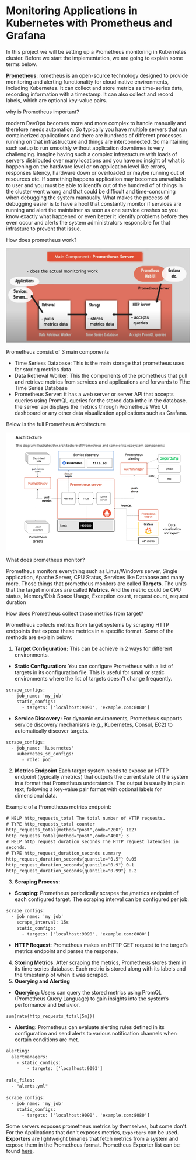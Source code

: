 # Monitoring Applications in Kubernetes with Prometheus and Grafana

In this project we will be setting up a Prometheus monitoring in Kubernetes cluster. Before we start the implementation, we are going to explain some terms below.

[**Prometheus**](https://www.tigera.io/learn/guides/prometheus-monitoring/): rometheus is an open-source technology designed to provide monitoring and alerting functionality for cloud-native environments, including Kubernetes. It can collect and store metrics as time-series data, recording information with a timestamp. It can also collect and record labels, which are optional key-value pairs.

why is Prometheus important?

modern DevOps becomes more and more complex to handle manually and therefore needs automation. So typically you have multiple servers that run containerized applications and there are hundreds of different processes running on that infrastructure and things are interconnected. So maintaining such setup to run smoothly without application downtimes is very challenging. imagine having such a complex infrastucture with loads of servers distributed over many locations and you have no insight of what is happening on the hardware level or on application level like errors, responses latency, hardware down or overloaded or maybe running out of resources etc. If something happens application may becomes unavailable to user and you must be able to identify out of the hundred of of things in the cluster went wrong and that could be difficult and time-consuming when debugging the system manaually.
What makes the process of debugging easier is to have a hool that  constantly monitor if services are running and alert the maintainer as soon as one service crashes so you know exactly what happened or even better it identify problems before they even occur and alerts the system administrators responsible for that infrasture to prevent that issue. 

How does prometheus work?

![alt text](images/1.2.png)

Prometheus consist of 3 main components
- Time Seriess Database: This is the main storage that prometheus uses for storing metrics data
- Data Retrieval Worker: This the components of the prometheus that pull and retrieve metrics from services and applications and forwards to Tthe Time Series Database
-  Prometheus Server: it has a web server or server API that accepts queries using PromQL queries for the stored data inthe in the database. the server api displays the metrics through Prometheus Web UI dashboard or any other data visualization applications such as Grafana.
 
 Below is the full Prometheus Architecture 

![alt text](images/1.1.png)

What does prometheus monitor?

Prometheus monitors everything such as Linus/Windows server, Single application, Apache Server, CPU Status, Services like Database and many more. Those things that prometheus monitors are called **Targets**. The units that the target monitors are called **Metrics**. And the metric could be CPU status, Memory/Disk Space Usage, Exception count, request count, request duration

How does Prometheus collect those metrics from target?

Prometheus collects metrics from target systems by scraping HTTP endpoints that expose these metrics in a specific format. Some of the methods are explain below:

1. **Target Configuration:** This can be achieve in 2 ways for different environments.
- **Static Configuration:** You can configure Prometheus with a list of targets in its configuration file. This is useful for small or static environments where the list of targets doesn't change frequently.
```
scrape_configs:
  - job_name: 'my_job'
    static_configs:
      - targets: ['localhost:9090', 'example.com:8080']

```
- **Service Discovery:** For dynamic environments, Prometheus supports service discovery mechanisms (e.g., Kubernetes, Consul, EC2) to automatically discover targets.
```
scrape_configs:
  - job_name: 'kubernetes'
    kubernetes_sd_configs:
      - role: pod
```

2. **Metrics Endpoint** Each target system needs to expose an HTTP endpoint (typically /metrics) that outputs the current state of the system in a format that Prometheus understands. The output is usually in plain text, following a key-value pair format with optional labels for dimensional data.

Example of a Prometheus metrics endpoint:
```
# HELP http_requests_total The total number of HTTP requests.
# TYPE http_requests_total counter
http_requests_total{method="post",code="200"} 1027
http_requests_total{method="post",code="400"} 3
# HELP http_request_duration_seconds The HTTP request latencies in seconds.
# TYPE http_request_duration_seconds summary
http_request_duration_seconds{quantile="0.5"} 0.05
http_request_duration_seconds{quantile="0.9"} 0.1
http_request_duration_seconds{quantile="0.99"} 0.2
```
3. **Scraping Process:** 
- **Scraping**: Prometheus periodically scrapes the /metrics endpoint of each configured target. The scraping interval can be configured per job.

```
scrape_configs:
  - job_name: 'my_job'
    scrape_interval: 15s
    static_configs:
      - targets: ['localhost:9090', 'example.com:8080']
```
- **HTTP Request**: Prometheus makes an HTTP GET request to the target’s metrics endpoint and parses the response.

4. **Storing Metrics**: After scraping the metrics, Prometheus stores them in its time-series database. Each metric is stored along with its labels and the timestamp of when it was scraped.
5. **Querying and Alerting**
 - **Querying:** Users can query the stored metrics using PromQL (Prometheus Query Language) to gain insights into the system’s performance and behavior.
```
sum(rate(http_requests_total[5m]))
```
- **Alerting:** Prometheus can evaluate alerting rules defined in its configuration and send alerts to various notification channels when certain conditions are met.

```
alerting:
  alertmanagers:
    - static_configs:
        - targets: ['localhost:9093']

rule_files:
  - "alerts.yml"

scrape_configs:
  - job_name: 'my_job'
    static_configs:
      - targets: ['localhost:9090', 'example.com:8080']

```

Some servers exposes prometheus metrics by themselves, but some don't. For the Applications that don't exposes metrics, `Exporters` can be used. **Exporters** are lightweight binaries that fetch metrics from a system and expose them in the Prometheus format. Prometheus Exporter list can be found [here](https://prometheus.io/docs/instrumenting/exporters/).